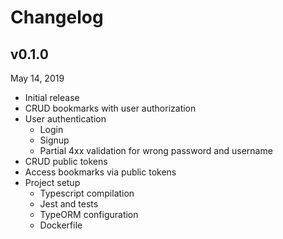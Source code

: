 # Changelog

## v0.1.0
May 14, 2019

- Initial release
- CRUD bookmarks with user authorization
- User authentication
  - Login
  - Signup
  - Partial 4xx validation for wrong password and username
- CRUD public tokens
- Access bookmarks via public tokens
- Project setup
  - Typescript compilation
  - Jest and tests
  - TypeORM configuration
  - Dockerfile

